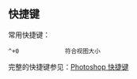 
## 快捷键

常用快捷键：
```
^+0             符合视图大小
```
完整的快捷键参见：[Photoshop 快捷键](https://helpx.adobe.com/cn/photoshop/using/default-keyboard-shortcuts.html)   
